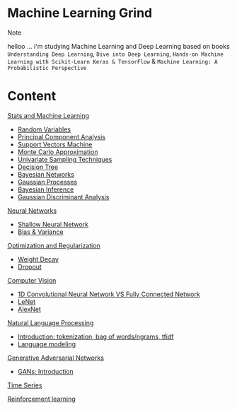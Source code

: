 
# Machine Learning Grind

> [!Note]
> helloo ...
> i'm studying Machine Learning and Deep Learning based on books `Understanding Deep Learning`, `Dive into Deep Learning`,  `Hands-on Machine Learning with Scikit-Learn Keras & TensorFlow` & `Machine Learning: A Probabilistic Perspective`

# Content


[Stats and Machine Learning]()

- [Random Variables](00-stats/01-random-variables)
- [Principal Component Analysis](01-machine-learning/05-dimensionality-reduction/01-pca)
- [Support Vectors Machine](01-machine-learning/02-svm)
- [Monte Carlo Approximation](00-stats/02-monte-carlo)
- [Univariate Sampling Techniques](00-stats/03-univariate-sampling-techniques)
- [Decision Tree](01-machine-learning/03-decision-tree)
- [Bayesian Networks](00-stats/04-bayesian-networks)
- [Gaussian Processes](00-stats/06-gaussian-process)
- [Bayesian Inference](00-stats/07-bayesian-inference)
- [Gaussian Discriminant Analysis](00-stats/05-gda)


[Neural Networks](#neural-networks)
- [Shallow Neural Network](02-neural-networks/01-shallow-neural-network)
- [Bias & Variance](02-neural-networks/02-deep-neural-network/01-bias-variance)

[Optimization and Regularization](#optimization-and-regularization)
- [Weight Decay](03-optimization-and-regularization/10-weights-decay)
- [Dropout](03-optimization-and-regularization/11-dropout)

[Computer Vision](#computer-vision)
- [1D Convolutional Neural Network VS Fully Connected Network](04-cnn/01-mnist-conv1d/main.ipynb)
- [LeNet](04-cnn/03-le-net/main.ipynb)
- [AlexNet](04-cnn/04-alex-net/main.ipynb)

[Natural Language Processing](#natural-language-processing)
- [Introduction: tokenization, bag of words/ngrams, tfidf](11-nlp/01-introduction)
- [Language modeling](11-nlp/02-language-modeling)

[Generative Adversarial Networks](#generative-adversarial-networks)
- [GANs: Introduction](07-gans/00-intro)

[Time Series](#time-series)

[Reinforcement learning](#reinforcement-learning)






